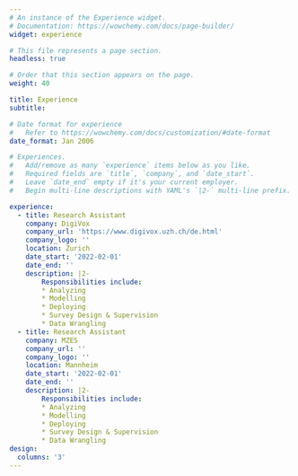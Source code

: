```yaml
---
# An instance of the Experience widget.
# Documentation: https://wowchemy.com/docs/page-builder/
widget: experience

# This file represents a page section.
headless: true

# Order that this section appears on the page.
weight: 40

title: Experience
subtitle:

# Date format for experience
#   Refer to https://wowchemy.com/docs/customization/#date-format
date_format: Jan 2006

# Experiences.
#   Add/remove as many `experience` items below as you like.
#   Required fields are `title`, `company`, and `date_start`.
#   Leave `date_end` empty if it's your current employer.
#   Begin multi-line descriptions with YAML's `|2-` multi-line prefix.

experience:
  - title: Research Assistant
    company: DigiVox
    company_url: 'https://www.digivox.uzh.ch/de.html'
    company_logo: ''
    location: Zurich
    date_start: '2022-02-01'
    date_end: ''
    description: |2-
        Responsibilities include:
        * Analyzing
        * Modelling
        * Deploying
        * Survey Design & Supervision
        * Data Wrangling
  - title: Research Assistant
    company: MZES
    company_url: ''
    company_logo: ''
    location: Mannheim
    date_start: '2022-02-01'
    date_end: ''
    description: |2-
        Responsibilities include:
        * Analyzing
        * Modelling
        * Deploying
        * Survey Design & Supervision
        * Data Wrangling        
design:
  columns: '3'
---
```

